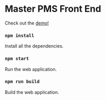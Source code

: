# Master PMS Front End

Check out the [demo!](https://pms.andreruegg.com)

### `npm install`

Install all the dependencies.

### `npm start`

Run the web application.

### `npm run build`

Build the web application.